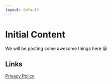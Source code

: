 ```yaml
---
layout: default
---
```


# Initial Content

We will be posting some awesome things here 😀

## Links
[Privacy Policy](https://cafecito.071983.xyz/cafecito-internal-apps-policy)
